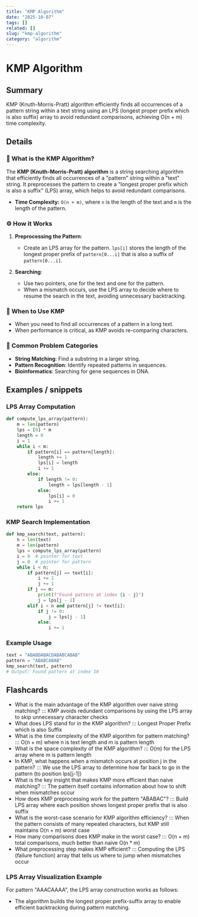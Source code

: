 ```yaml
---
title: "KMP Algorithm"
date: "2025-10-07"
tags: []
related: []
slug: "kmp-algorithm"
category: "algorithm"
---
```


# KMP Algorithm

## Summary
KMP (Knuth-Morris-Pratt) algorithm efficiently finds all occurrences of a pattern string within a text string using an LPS (longest proper prefix which is also suffix) array to avoid redundant comparisons, achieving O(n + m) time complexity.

## Details
### 🧠 What is the KMP Algorithm?

The **KMP (Knuth-Morris-Pratt) algorithm** is a string searching algorithm that efficiently finds all occurrences of a "pattern" string within a "text" string. It preprocesses the pattern to create a "longest proper prefix which is also a suffix" (LPS) array, which helps to avoid redundant comparisons.

- **Time Complexity:** `O(n + m)`, where `n` is the length of the text and `m` is the length of the pattern.

### ⚙️ How it Works

1. **Preprocessing the Pattern**:
   - Create an LPS array for the pattern. `lps[i]` stores the length of the longest proper prefix of `pattern[0...i]` that is also a suffix of `pattern[0...i]`.

2. **Searching**:
   - Use two pointers, one for the text and one for the pattern.
   - When a mismatch occurs, use the LPS array to decide where to resume the search in the text, avoiding unnecessary backtracking.

### 🧠 When to Use KMP
- When you need to find all occurrences of a pattern in a long text.
- When performance is critical, as KMP avoids re-comparing characters.

### 📂 Common Problem Categories
- **String Matching**: Find a substring in a larger string.
- **Pattern Recognition**: Identify repeated patterns in sequences.
- **Bioinformatics**: Searching for gene sequences in DNA.

## Examples / snippets

### LPS Array Computation
```python
def compute_lps_array(pattern):
    m = len(pattern)
    lps = [0] * m
    length = 0
    i = 1
    while i < m:
        if pattern[i] == pattern[length]:
            length += 1
            lps[i] = length
            i += 1
        else:
            if length != 0:
                length = lps[length - 1]
            else:
                lps[i] = 0
                i += 1
    return lps
```

### KMP Search Implementation
```python
def kmp_search(text, pattern):
    n = len(text)
    m = len(pattern)
    lps = compute_lps_array(pattern)
    i = 0  # pointer for text
    j = 0  # pointer for pattern
    while i < n:
        if pattern[j] == text[i]:
            i += 1
            j += 1
        if j == m:
            print(f"Found pattern at index {i - j}")
            j = lps[j - 1]
        elif i < n and pattern[j] != text[i]:
            if j != 0:
                j = lps[j - 1]
            else:
                i += 1
```

### Example Usage
```python
text = "ABABDABACDABABCABAB"
pattern = "ABABCABAB"
kmp_search(text, pattern)
# Output: Found pattern at index 10
```

## Flashcards

- What is the main advantage of the KMP algorithm over naive string matching? ::: KMP avoids redundant comparisons by using the LPS array to skip unnecessary character checks
- What does LPS stand for in the KMP algorithm? ::: Longest Proper Prefix which is also Suffix
- What is the time complexity of the KMP algorithm for pattern matching? ::: O(n + m) where n is text length and m is pattern length
- What is the space complexity of the KMP algorithm? ::: O(m) for the LPS array where m is pattern length
- In KMP, what happens when a mismatch occurs at position j in the pattern? ::: We use the LPS array to determine how far back to go in the pattern (to position lps\[j-1])
- What is the key insight that makes KMP more efficient than naive matching? ::: The pattern itself contains information about how to shift when mismatches occur
- How does KMP preprocessing work for the pattern "ABABAC"? ::: Build LPS array where each position shows longest proper prefix that is also suffix
- What is the worst-case scenario for KMP algorithm efficiency? ::: When the pattern consists of many repeated characters, but KMP still maintains O(n + m) worst case
- How many comparisons does KMP make in the worst case? ::: O(n + m) total comparisons, much better than naive O(n * m)
- What preprocessing step makes KMP efficient? ::: Computing the LPS (failure function) array that tells us where to jump when mismatches occur

### LPS Array Visualization Example
For pattern "AAACAAAA", the LPS array construction works as follows:
- The algorithm builds the longest proper prefix-suffix array to enable efficient backtracking during pattern matching.
```
